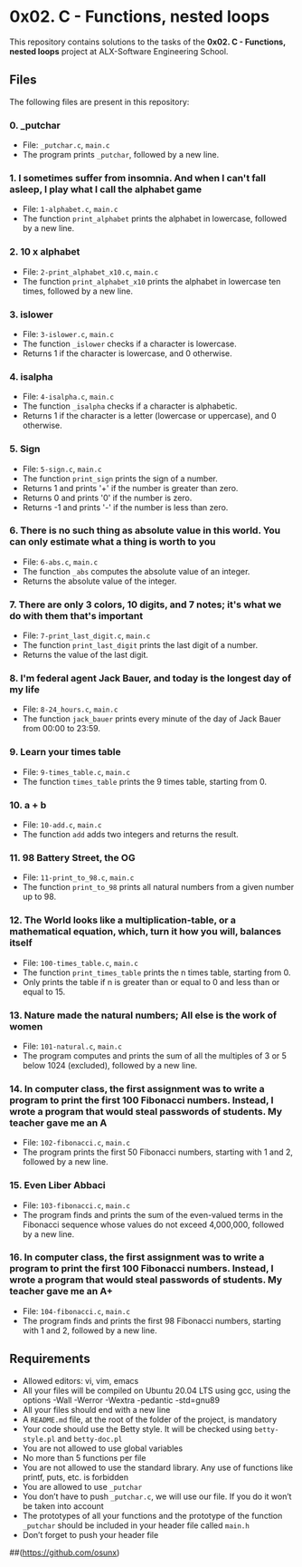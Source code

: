 # 0x02. C - Functions, nested loops

This repository contains solutions to the tasks of the **0x02. C - Functions, nested loops** project at ALX-Software Engineering School.

## Files

The following files are present in this repository:

### 0. _putchar

- File: `_putchar.c`, `main.c`
- The program prints `_putchar`, followed by a new line.

### 1. I sometimes suffer from insomnia. And when I can't fall asleep, I play what I call the alphabet game

- File: `1-alphabet.c`, `main.c`
- The function `print_alphabet` prints the alphabet in lowercase, followed by a new line.

### 2. 10 x alphabet

- File: `2-print_alphabet_x10.c`, `main.c`
- The function `print_alphabet_x10` prints the alphabet in lowercase ten times, followed by a new line.

### 3. islower

- File: `3-islower.c`, `main.c`
- The function `_islower` checks if a character is lowercase.
- Returns 1 if the character is lowercase, and 0 otherwise.

### 4. isalpha

- File: `4-isalpha.c`, `main.c`
- The function `_isalpha` checks if a character is alphabetic.
- Returns 1 if the character is a letter (lowercase or uppercase), and 0 otherwise.

### 5. Sign

- File: `5-sign.c`, `main.c`
- The function `print_sign` prints the sign of a number.
- Returns 1 and prints '+' if the number is greater than zero.
- Returns 0 and prints '0' if the number is zero.
- Returns -1 and prints '-' if the number is less than zero.

### 6. There is no such thing as absolute value in this world. You can only estimate what a thing is worth to you

- File: `6-abs.c`, `main.c`
- The function `_abs` computes the absolute value of an integer.
- Returns the absolute value of the integer.

### 7. There are only 3 colors, 10 digits, and 7 notes; it's what we do with them that's important

- File: `7-print_last_digit.c`, `main.c`
- The function `print_last_digit` prints the last digit of a number.
- Returns the value of the last digit.

### 8. I'm federal agent Jack Bauer, and today is the longest day of my life

- File: `8-24_hours.c`, `main.c`
- The function `jack_bauer` prints every minute of the day of Jack Bauer from 00:00 to 23:59.

### 9. Learn your times table

- File: `9-times_table.c`, `main.c`
- The function `times_table` prints the 9 times table, starting from 0.

### 10. a + b

- File: `10-add.c`, `main.c`
- The function `add` adds two integers and returns the result.

### 11. 98 Battery Street, the OG

- File: `11-print_to_98.c`, `main.c`
- The function `print_to_98` prints all natural numbers from a given number up to 98.

### 12. The World looks like a multiplication-table, or a mathematical equation, which, turn it how you will, balances itself

- File: `100-times_table.c`, `main.c`
- The function `print_times_table` prints the n times table, starting from 0.
- Only prints the table if n is greater than or equal to 0 and less than or equal to 15.

### 13. Nature made the natural numbers; All else is the work of women

- File: `101-natural.c`, `main.c`
- The program computes and prints the sum of all the multiples of 3 or 5 below 1024 (excluded), followed by a new line.

### 14. In computer class, the first assignment was to write a program to print the first 100 Fibonacci numbers. Instead, I wrote a program that would steal passwords of students. My teacher gave me an A

- File: `102-fibonacci.c`, `main.c`
- The program prints the first 50 Fibonacci numbers, starting with 1 and 2, followed by a new line.

### 15. Even Liber Abbaci

- File: `103-fibonacci.c`, `main.c`
- The program finds and prints the sum of the even-valued terms in the Fibonacci sequence whose values do not exceed 4,000,000, followed by a new line.

### 16. In computer class, the first assignment was to write a program to print the first 100 Fibonacci numbers. Instead, I wrote a program that would steal passwords of students. My teacher gave me an A+

- File: `104-fibonacci.c`, `main.c`
- The program finds and prints the first 98 Fibonacci numbers, starting with 1 and 2, followed by a new line.

## Requirements

- Allowed editors: vi, vim, emacs
- All your files will be compiled on Ubuntu 20.04 LTS using gcc, using the options -Wall -Werror -Wextra -pedantic -std=gnu89
- All your files should end with a new line
- A `README.md` file, at the root of the folder of the project, is mandatory
- Your code should use the Betty style. It will be checked using `betty-style.pl` and `betty-doc.pl`
- You are not allowed to use global variables
- No more than 5 functions per file
- You are not allowed to use the standard library. Any use of functions like printf, puts, etc. is forbidden
- You are allowed to use `_putchar`
- You don’t have to push `_putchar.c`, we will use our file. If you do it won’t be taken into account
- The prototypes of all your functions and the prototype of the function `_putchar` should be included in your header file called `main.h`
- Don’t forget to push your header file

##(https://github.com/osunx)


